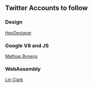 ## Twitter Accounts to follow

### Design

[HeyDesigner](https://twitter.com/heydesigner)

### Google V8 and JS

[Mathias Bynens](https://twitter.com/mathias)

### WebAssembly

[Lin Clark](https://twitter.com/linclark)


